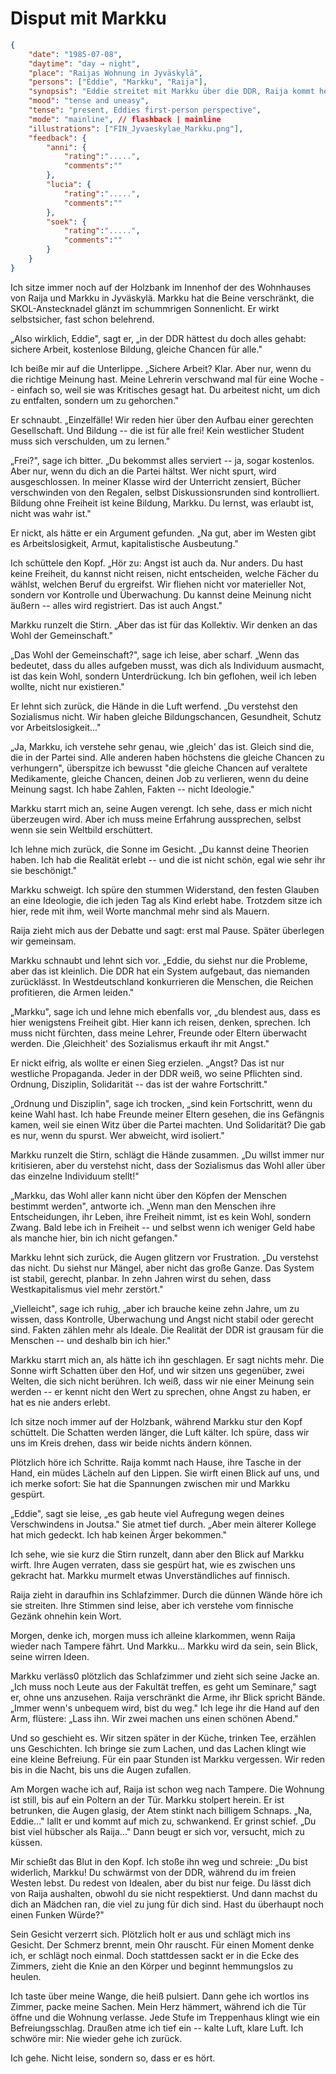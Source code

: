# Disput mit Markku

```json
{
    "date": "1985-07-08",
    "daytime": "day → night",
    "place": "Raijas Wohnung in Jyväskylä",
    "persons": ["Eddie", "Markku", "Raija"],
    "synopsis": "Eddie streitet mit Markku über die DDR, Raija kommt heim und spürt die Spannungen; nachts hört Eddie den Streit zwischen beiden.",
    "mood": "tense and uneasy",
    "tense": "present, Eddies first-person perspective",
    "mode": "mainline", // flashback | mainline
    "illustrations": ["FIN_Jyvaeskylae_Markku.png"],
    "feedback": {
        "anni": {
            "rating":".....",
            "comments":""
        },
        "lucia": {
            "rating":".....",
            "comments":""
        },
        "soek": {
            "rating":".....",
            "comments":""
        }
    }
}
```

Ich sitze immer noch auf der Holzbank im Innenhof der des Wohnhauses von
Raija und Markku in Jyväskylä. Markku hat die Beine verschränkt, die
SKOL-Anstecknadel glänzt im schummrigen Sonnenlicht. Er wirkt
selbstsicher, fast schon belehrend.

„Also wirklich, Eddie", sagt er, „in der DDR hättest du doch alles
gehabt: sichere Arbeit, kostenlose Bildung, gleiche Chancen für alle."

Ich beiße mir auf die Unterlippe. „Sichere Arbeit? Klar. Aber nur, wenn
du die richtige Meinung hast. Meine Lehrerin verschwand mal für eine
Woche -- einfach so, weil sie was Kritisches gesagt hat. Du arbeitest
nicht, um dich zu entfalten, sondern um zu gehorchen."

Er schnaubt. „Einzelfälle! Wir reden hier über den Aufbau einer
gerechten Gesellschaft. Und Bildung -- die ist für alle frei! Kein
westlicher Student muss sich verschulden, um zu lernen."

„Frei?", sage ich bitter. „Du bekommst alles serviert -- ja, sogar
kostenlos. Aber nur, wenn du dich an die Partei hältst. Wer nicht spurt,
wird ausgeschlossen. In meiner Klasse wird der Unterricht zensiert,
Bücher verschwinden von den Regalen, selbst Diskussionsrunden sind
kontrolliert. Bildung ohne Freiheit ist keine Bildung, Markku. Du
lernst, was erlaubt ist, nicht was wahr ist."

Er nickt, als hätte er ein Argument gefunden. „Na gut, aber im Westen
gibt es Arbeitslosigkeit, Armut, kapitalistische Ausbeutung."

Ich schüttele den Kopf. „Hör zu: Angst ist auch da. Nur anders. Du hast
keine Freiheit, du kannst nicht reisen, nicht entscheiden, welche Fächer
du wählst, welchen Beruf du ergreifst. Wir fliehen nicht vor materieller
Not, sondern vor Kontrolle und Überwachung. Du kannst deine Meinung
nicht äußern -- alles wird registriert. Das ist auch Angst."

Markku runzelt die Stirn. „Aber das ist für das Kollektiv. Wir denken an
das Wohl der Gemeinschaft."

„Das Wohl der Gemeinschaft?", sage ich leise, aber scharf. „Wenn das
bedeutet, dass du alles aufgeben musst, was dich als Individuum
ausmacht, ist das kein Wohl, sondern Unterdrückung. Ich bin geflohen,
weil ich leben wollte, nicht nur existieren."

Er lehnt sich zurück, die Hände in die Luft werfend. „Du verstehst den
Sozialismus nicht. Wir haben gleiche Bildungschancen, Gesundheit, Schutz
vor Arbeitslosigkeit..."

„Ja, Markku, ich verstehe sehr genau, wie ‚gleich' das ist. Gleich sind
die, die in der Partei sind. Alle anderen haben höchstens die gleiche
Chancen zu verhungern", überspitze ich bewusst "die gleiche Chancen auf
veraltete Medikamente, gleiche Chancen, deinen Job zu verlieren, wenn du
deine Meinung sagst. Ich habe Zahlen, Fakten -- nicht Ideologie."

Markku starrt mich an, seine Augen verengt. Ich sehe, dass er mich nicht
überzeugen wird. Aber ich muss meine Erfahrung aussprechen, selbst wenn
sie sein Weltbild erschüttert.

Ich lehne mich zurück, die Sonne im Gesicht. „Du kannst deine Theorien
haben. Ich hab die Realität erlebt -- und die ist nicht schön, egal wie
sehr ihr sie beschönigt."

Markku schweigt. Ich spüre den stummen Widerstand, den festen Glauben an
eine Ideologie, die ich jeden Tag als Kind erlebt habe. Trotzdem sitze
ich hier, rede mit ihm, weil Worte manchmal mehr sind als Mauern.

Raija zieht mich aus der Debatte und sagt: erst mal Pause. Später überlegen wir gemeinsam.

Markku schnaubt und lehnt sich vor. „Eddie, du siehst nur die Probleme,
aber das ist kleinlich. Die DDR hat ein System aufgebaut, das niemanden
zurücklässt. In Westdeutschland konkurrieren die Menschen, die Reichen
profitieren, die Armen leiden."

„Markku", sage ich und lehne mich ebenfalls vor, „du blendest aus, dass
es hier wenigstens Freiheit gibt. Hier kann ich reisen, denken,
sprechen. Ich muss nicht fürchten, dass meine Lehrer, Freunde oder
Eltern überwacht werden. Die ‚Gleichheit' des Sozialismus erkauft ihr
mit Angst."

Er nickt eifrig, als wollte er einen Sieg erzielen. „Angst? Das ist nur
westliche Propaganda. Jeder in der DDR weiß, wo seine Pflichten sind.
Ordnung, Disziplin, Solidarität -- das ist der wahre Fortschritt."

„Ordnung und Disziplin", sage ich trocken, „sind kein Fortschritt, wenn
du keine Wahl hast. Ich habe Freunde meiner Eltern gesehen, die ins
Gefängnis kamen, weil sie einen Witz über die Partei machten. Und
Solidarität? Die gab es nur, wenn du spurst. Wer abweicht, wird
isoliert."

Markku runzelt die Stirn, schlägt die Hände zusammen. „Du willst immer
nur kritisieren, aber du verstehst nicht, dass der Sozialismus das Wohl
aller über das einzelne Individuum stellt!"

„Markku, das Wohl aller kann nicht über den Köpfen der Menschen bestimmt
werden", antworte ich. „Wenn man den Menschen ihre Entscheidungen, ihr
Leben, ihre Freiheit nimmt, ist es kein Wohl, sondern Zwang. Bald lebe
ich in Freiheit -- und selbst wenn ich weniger Geld habe als manche
hier, bin ich nicht gefangen."

Markku lehnt sich zurück, die Augen glitzern vor Frustration. „Du
verstehst das nicht. Du siehst nur Mängel, aber nicht das große Ganze.
Das System ist stabil, gerecht, planbar. In zehn Jahren wirst du sehen,
dass Westkapitalismus viel mehr zerstört."

„Vielleicht", sage ich ruhig, „aber ich brauche keine zehn Jahre, um zu
wissen, dass Kontrolle, Überwachung und Angst nicht stabil oder gerecht
sind. Fakten zählen mehr als Ideale. Die Realität der DDR ist grausam
für die Menschen -- und deshalb bin ich hier."

Markku starrt mich an, als hätte ich ihn geschlagen. Er sagt nichts
mehr. Die Sonne wirft Schatten über den Hof, und wir sitzen uns
gegenüber, zwei Welten, die sich nicht berühren. Ich weiß, dass wir nie
einer Meinung sein werden -- er kennt nicht den Wert zu sprechen, ohne
Angst zu haben, er hat es nie anders erlebt.

Ich sitze noch immer auf der Holzbank, während Markku stur den Kopf
schüttelt. Die Schatten werden länger, die Luft kälter. Ich spüre, dass
wir uns im Kreis drehen, dass wir beide nichts ändern können.

Plötzlich höre ich Schritte. Raija kommt nach Hause, ihre Tasche in der
Hand, ein müdes Lächeln auf den Lippen. Sie wirft einen Blick auf uns,
und ich merke sofort: Sie hat die Spannungen zwischen mir und Markku
gespürt.

„Eddie", sagt sie leise, „es gab heute viel Aufregung wegen deines
Verschwindens in Joutsa." Sie atmet tief durch. „Aber mein älterer
Kollege hat mich gedeckt. Ich hab keinen Ärger bekommen."

Ich sehe, wie sie kurz die Stirn runzelt, dann aber den Blick auf Markku
wirft. Ihre Augen verraten, dass sie gespürt hat, wie es zwischen uns
gekracht hat. Markku murmelt etwas Unverständliches auf finnisch.

Raija zieht in daraufhin ins Schlafzimmer. Durch die dünnen Wände
höre ich sie streiten. Ihre Stimmen sind leise, aber ich verstehe vom
finnische Gezänk ohnehin kein Wort.

Morgen, denke ich, morgen muss ich alleine klarkommen, wenn Raija wieder
nach Tampere fährt. Und Markku... Markku wird da sein, sein Blick, seine
wirren Ideen.

Markku verläss0 plötzlich das Schlafzimmer und zieht sich seine Jacke an. „Ich
muss noch Leute aus der Fakultät treffen, es geht um Seminare," sagt er,
ohne uns anzusehen. Raija verschränkt die Arme, ihr Blick spricht Bände.
„Immer wenn's unbequem wird, bist du weg." Ich lege ihr die Hand auf den
Arm, flüstere: „Lass ihn. Wir zwei machen uns einen schönen Abend."

Und so geschieht es. Wir sitzen später in der Küche, trinken Tee,
erzählen uns Geschichten. Ich bringe sie zum Lachen, und das Lachen
klingt wie eine kleine Befreiung. Für ein paar Stunden ist Markku
vergessen. Wir reden bis in die Nacht, bis uns die Augen zufallen.

Am Morgen wache ich auf, Raija ist schon weg nach Tampere. Die Wohnung
ist still, bis auf ein Poltern an der Tür. Markku stolpert herein. Er
ist betrunken, die Augen glasig, der Atem stinkt nach billigem Schnaps.
„Na, Eddie..." lallt er und kommt auf mich zu, schwankend. Er grinst
schief. „Du bist viel hübscher als Raija..." Dann beugt er sich vor,
versucht, mich zu küssen.

Mir schießt das Blut in den Kopf. Ich stoße ihn weg und schreie: „Du
bist widerlich, Markku! Du schwärmst von der DDR, während du im freien
Westen lebst. Du redest von Idealen, aber du bist nur feige. Du lässt
dich von Raija aushalten, obwohl du sie nicht respektierst. Und dann
machst du dich an Mädchen ran, die viel zu jung für dich sind. Hast du
überhaupt noch einen Funken Würde?"

Sein Gesicht verzerrt sich. Plötzlich holt er aus und schlägt mich ins
Gesicht. Der Schmerz brennt, mein Ohr rauscht. Für einen Moment denke
ich, er schlägt noch einmal. Doch stattdessen sackt er in die Ecke des
Zimmers, zieht die Knie an den Körper und beginnt hemmungslos zu heulen.

Ich taste über meine Wange, die heiß pulsiert. Dann gehe ich wortlos ins
Zimmer, packe meine Sachen. Mein Herz hämmert, während ich die Tür öffne
und die Wohnung verlasse. Jede Stufe im Treppenhaus klingt wie ein
Befreiungsschlag. Draußen atme ich tief ein -- kalte Luft, klare Luft.
Ich schwöre mir: Nie wieder gehe ich zurück.

Ich gehe. Nicht leise, sondern so, dass er es hört.
